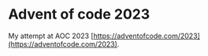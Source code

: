# Advent of code 2023
My attempt at AOC 2023 [https://adventofcode.com/2023](https://adventofcode.com/2023). 
